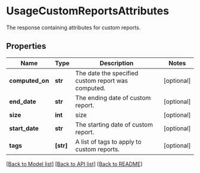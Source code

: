 # UsageCustomReportsAttributes

The response containing attributes for custom reports.

## Properties

| Name            | Type      | Description                                        | Notes      |
| --------------- | --------- | -------------------------------------------------- | ---------- |
| **computed_on** | **str**   | The date the specified custom report was computed. | [optional] |
| **end_date**    | **str**   | The ending date of custom report.                  | [optional] |
| **size**        | **int**   | size                                               | [optional] |
| **start_date**  | **str**   | The starting date of custom report.                | [optional] |
| **tags**        | **[str]** | A list of tags to apply to custom reports.         | [optional] |

[[Back to Model list]](README.md#documentation-for-models) [[Back to API list]](README.md#documentation-for-api-endpoints) [[Back to README]](README.md)
